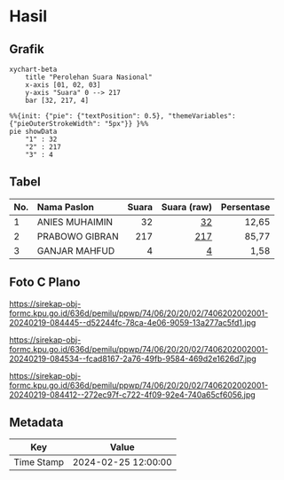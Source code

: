 # Hasil

## Grafik

```mermaid
xychart-beta
    title "Perolehan Suara Nasional"
    x-axis [01, 02, 03]
    y-axis "Suara" 0 --> 217
    bar [32, 217, 4]
```

```mermaid
%%{init: {"pie": {"textPosition": 0.5}, "themeVariables": {"pieOuterStrokeWidth": "5px"}} }%%
pie showData
    "1" : 32
    "2" : 217
    "3" : 4
```

## Tabel

| No. | Nama Paslon    | Suara | Suara (raw) | Persentase |
|:--- |:-------------- | -----:| -----------:| ----------:|
| 1   | ANIES MUHAIMIN | 32    | [32][p-1]   | 12,65      |
| 2   | PRABOWO GIBRAN | 217   | [217][p-2]  | 85,77      |
| 3   | GANJAR MAHFUD  | 4     | [4][p-3]    | 1,58       |


[p-1]: https://github.com/gigit-pemilu/pemilu-2024/blob/main/pilpres/hitung-suara/sub/74-sulawesi-tenggara/sub/06-bombana/sub/20-tontonunu/sub/2002-tongkoseng/sub/001-tps/sub/paslon-1.txt
[p-2]: https://github.com/gigit-pemilu/pemilu-2024/blob/main/pilpres/hitung-suara/sub/74-sulawesi-tenggara/sub/06-bombana/sub/20-tontonunu/sub/2002-tongkoseng/sub/001-tps/sub/paslon-2.txt
[p-3]: https://github.com/gigit-pemilu/pemilu-2024/blob/main/pilpres/hitung-suara/sub/74-sulawesi-tenggara/sub/06-bombana/sub/20-tontonunu/sub/2002-tongkoseng/sub/001-tps/sub/paslon-3.txt

## Foto C Plano

https://sirekap-obj-formc.kpu.go.id/636d/pemilu/ppwp/74/06/20/20/02/7406202002001-20240219-084445--d52244fc-78ca-4e06-9059-13a277ac5fd1.jpg

https://sirekap-obj-formc.kpu.go.id/636d/pemilu/ppwp/74/06/20/20/02/7406202002001-20240219-084534--fcad8167-2a76-49fb-9584-469d2e1626d7.jpg

https://sirekap-obj-formc.kpu.go.id/636d/pemilu/ppwp/74/06/20/20/02/7406202002001-20240219-084412--272ec97f-c722-4f09-92e4-740a65cf6056.jpg


## Metadata

| Key        | Value               |
| ---------- | ------------------- |
| Time Stamp | 2024-02-25 12:00:00 |



